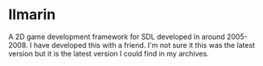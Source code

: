 # Ilmarin

A 2D game development framework for SDL developed in around 2005-2008. I have developed this with a friend. I'm not sure it this was the latest version but it is the latest version I could find in my archives.
